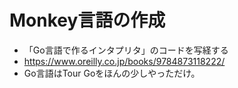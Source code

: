 # Monkey言語の作成

* 「Go言語で作るインタプリタ」のコードを写経する
* https://www.oreilly.co.jp/books/9784873118222/
* Go言語はTour Goをほんの少しやっただけ。